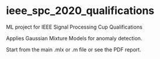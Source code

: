 # ieee_spc_2020_qualifications
ML project for IEEE Signal Processing Cup Qualifications

Applies Gaussian Mixture Models for anomaly detection.

Start from the main .mlx or .m file or see the PDF report.
